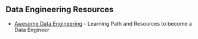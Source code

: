 ## Data Engineering Resources

* [Awesome Data Engineering](https://awesomedataengineering.com/) - Learning Path and Resources to become a Data Engineer
